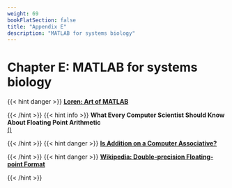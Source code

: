 ```yaml
---
weight: 69
bookFlatSection: false
title: "Appendix E"
description: "MATLAB for systems biology"
---
```


# Chapter E: MATLAB for systems biology

{{< hint danger >}}
[**Loren: Art of MATLAB**](http://blogs.mathworks.com/loren/)


{{< /hint >}}
{{< hint info >}}
**What Every Computer Scientist Should Know About Floating Point Arithmetic**   
[ ()](http://doi.org/)


{{< /hint >}}
{{< hint danger >}}
[**Is Addition on a Computer Associative?**](http://blogs.mathworks.com/loren/2014/02/26/arithmetic-associativity-not-so-fast/)


{{< /hint >}}
{{< hint danger >}}
[**Wikipedia: Double-precision Floating-point Format**](https://en.wikipedia.org/wiki/Double-precision_floating-point_format##Double-precision_examples)


{{< /hint >}}
